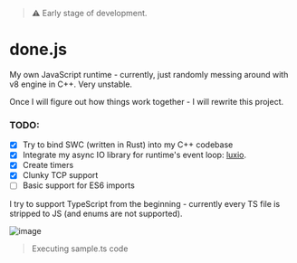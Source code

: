 > ⚠️ Early stage of development.

# done.js

My own JavaScript runtime - currently, just randomly messing around with v8 engine in C++. Very unstable.

Once I will figure out how things work together - I will rewrite this project.

### TODO:

- [x] Try to bind SWC (written in Rust) into my C++ codebase
- [x] Integrate my async IO library for runtime's event loop: [luxio](https://github.com/michaldziuba03/luxio).
- [x] Create timers
- [x] Clunky TCP support
- [ ] Basic support for ES6 imports

I try to support TypeScript from the beginning - currently every TS file is stripped to JS (and enums are not supported).

![image](https://github.com/user-attachments/assets/c1e97b8e-997b-4794-acbd-76f22924910f)

> Executing sample.ts code
